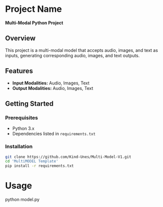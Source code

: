 # Project Name

**Multi-Modal Python Project**

## Overview

This project is a multi-modal model that accepts audio, images, and text as inputs, generating corresponding audio, images, and text outputs.

## Features

- **Input Modalities:** Audio, Images, Text
- **Output Modalities:** Audio, Images, Text

## Getting Started

### Prerequisites

- Python 3.x
- Dependencies listed in `requirements.txt`

### Installation

```bash
git clone https://github.com/Kind-Unes/Multi-Model-V1.git
cd 'MultiMODEL Template'
pip install -r requirements.txt
```
# Usage

python model.py
